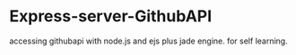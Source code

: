# Express-server-GithubAPI

accessing githubapi with node.js and ejs plus jade engine. for self learning.
